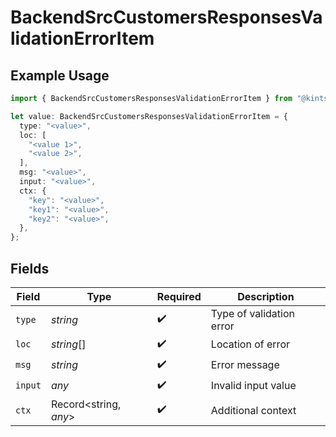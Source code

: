 # BackendSrcCustomersResponsesValidationErrorItem

## Example Usage

```typescript
import { BackendSrcCustomersResponsesValidationErrorItem } from "@kintsugi-tax/tax-platform-sdk/models";

let value: BackendSrcCustomersResponsesValidationErrorItem = {
  type: "<value>",
  loc: [
    "<value 1>",
    "<value 2>",
  ],
  msg: "<value>",
  input: "<value>",
  ctx: {
    "key": "<value>",
    "key1": "<value>",
    "key2": "<value>",
  },
};
```

## Fields

| Field                    | Type                     | Required                 | Description              |
| ------------------------ | ------------------------ | ------------------------ | ------------------------ |
| `type`                   | *string*                 | :heavy_check_mark:       | Type of validation error |
| `loc`                    | *string*[]               | :heavy_check_mark:       | Location of error        |
| `msg`                    | *string*                 | :heavy_check_mark:       | Error message            |
| `input`                  | *any*                    | :heavy_check_mark:       | Invalid input value      |
| `ctx`                    | Record<string, *any*>    | :heavy_check_mark:       | Additional context       |